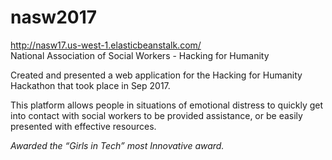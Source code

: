 # nasw2017

<http://nasw17.us-west-1.elasticbeanstalk.com/>  
National Association of Social Workers - Hacking for Humanity  
  
Created and presented a web application for the Hacking for Humanity Hackathon that took place in Sep 2017.  
  
This platform allows people in situations of emotional distress to quickly get into contact with social workers to be provided assistance, or be easily presented with effective resources.  
  
*Awarded the “Girls in Tech” most Innovative award.*
